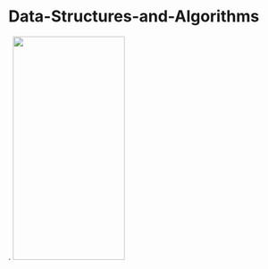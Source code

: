 # Data-Structures-and-Algorithms
<!-- ![This is an image](https://c7.alamy.com/comp/3/775c8712f4ea4a769783de7dce8fef49/2hjpwth.jpg | width=500) -->

.
<img src="https://camo.githubusercontent.com/..." data-canonical-src="https://gyazo.com/eb5c5741b6a9a16c692170a41a49c858.png" width="200" height="400" />
